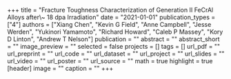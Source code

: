 +++
title = "Fracture Toughness Characterization of Generation II FeCrAl Alloys after\\~ 18 dpa Irradiation"
date = "2021-01-01"
publication_types = ["4"]
authors = ["Xiang Chen", "Kevin G Field", "Anne Campbell", "Jesse Werden", "Yukinori Yamamoto", "Richard Howard", "Caleb P Massey", "Kory D Linton", "Andrew T Nelson"]
publication = ""
abstract = ""
abstract_short = ""
image_preview = ""
selected = false
projects = []
tags = []
url_pdf = ""
url_preprint = ""
url_code = ""
url_dataset = ""
url_project = ""
url_slides = ""
url_video = ""
url_poster = ""
url_source = ""
math = true
highlight = true
[header]
image = ""
caption = ""
+++
